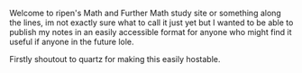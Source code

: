 Welcome to ripen's Math and Further Math study site or something along the lines, im not exactly sure what to call it just yet but I wanted to be able to publish my notes in an easily accessible format for anyone who might find it useful if anyone in the future lole.

Firstly shoutout to quartz for making this easily hostable.